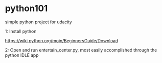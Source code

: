 # python101
simple python project for udacity

1: Install python

https://wiki.python.org/moin/BeginnersGuide/Download

2: Open and run entertain_center.py, most easily accomplished through the python IDLE app
